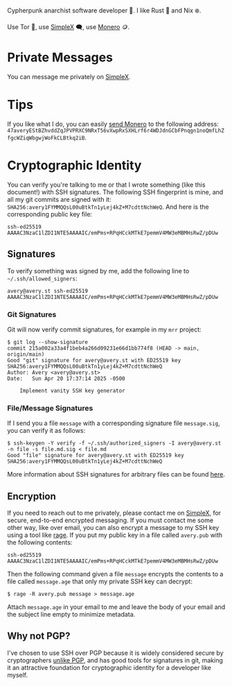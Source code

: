 Cypherpunk anarchist software developer 🏴. I like Rust 🦀 and Nix ❄️.

Use Tor 🧅, use [SimpleX][1] 🗨, use [Monero][4] 🪙.

# Private Messages
You can message me privately on [SimpleX][1].

# Tips
If you like what I do, you can easily [send Monero][4] to the following address:
`47averyEStBZhvddZqJPVPRXC9NRxT56vXwpRxSXHLrf6r4WDJdnGCbFPnqgn1noQmfLhZfgcWZiqWbgwjWoFkCLBtkq2iB`.

# Cryptographic Identity
You can verify you're talking to me or that I wrote something (like this
document!) with SSH signatures. The following SSH fingerprint is mine, and
all my git commits are signed with it:
`SHA256:avery1FYMMQQsL00uBtkTn1yLej4kZ+M7cdttNchWeQ`.
And here is the corresponding public key file:
```
ssh-ed25519 AAAAC3NzaC1lZDI1NTE5AAAAIC/emPms+RPqHCckMTkE7pemmV4MW3eMBMHsRwZ/pDUw
```

## Signatures
To verify something was signed by me, add the following line to `~/.ssh/allowed_signers`:
```
avery@avery.st ssh-ed25519 AAAAC3NzaC1lZDI1NTE5AAAAIC/emPms+RPqHCckMTkE7pemmV4MW3eMBMHsRwZ/pDUw
```

### Git Signatures
Git will now verify commit signatures, for example in my `mrr` project:
```
$ git log --show-signature
commit 215a002a33a4f1beb4a266d09231e66d1bb774f8 (HEAD -> main, origin/main)
Good "git" signature for avery@avery.st with ED25519 key SHA256:avery1FYMMQQsL00uBtkTn1yLej4kZ+M7cdttNchWeQ
Author: Avery <avery@avery.st>
Date:   Sun Apr 20 17:37:14 2025 -0500

    Implement vanity SSH key generator
```

### File/Message Signatures
If I send you a file `message` with a corresponding signature file
`message.sig`, you can verify it as follows:
```
$ ssh-keygen -Y verify -f ~/.ssh/authorized_signers -I avery@avery.st -n file -s file.md.sig < file.md
Good "file" signature for avery@avery.st with ED25519 key SHA256:avery1FYMMQQsL00uBtkTn1yLej4kZ+M7cdttNchWeQ
```

More information about SSH signatures for arbitrary files can be found
[here][0].

## Encryption
If you need to reach out to me privately, please contact me on [SimpleX][1],
for secure, end-to-end encrypted messaging. If you must contact me some other
way, like over email, you can also encrypt a message to my SSH key using a tool
like [rage][2]. If you put my public key in a file called `avery.pub` with the
following contents:
```
ssh-ed25519 AAAAC3NzaC1lZDI1NTE5AAAAIC/emPms+RPqHCckMTkE7pemmV4MW3eMBMHsRwZ/pDUw
```

Then the following command given a file `message` encrypts the contents to a
file called `message.age` that only my private SSH key can decrypt:
```
$ rage -R avery.pub message > message.age
```

Attach `message.age` in your email to me and leave the body of your email and
the subject line empty to minimize metadata.

## Why not PGP?
I've chosen to use SSH over PGP because it is widely considered secure by
cryptographers [unlike PGP][3], and has good tools for signatures in git,
making it an attractive foundation for cryptographic identity for a developer
like myself.

[0]: https://www.agwa.name/blog/post/ssh_signatures
[1]: https://simplex.chat/contact#/?v=2-7&smp=smp%3A%2F%2Fhejn2gVIqNU6xjtGM3OwQeuk8ZEbDXVJXAlnSBJBWUA%3D%40smp16.simplex.im%2F1OEUQxz8c4HJKA9_ve-4WMf2iptN6BvV%23%2F%3Fv%3D1-3%26dh%3DMCowBQYDK2VuAyEARRx2AqVbSeJ3-_HSE5D-MvBfqG2BpJIF28apdMPuHTY%253D%26srv%3Dp3ktngodzi6qrf7w64mmde3syuzrv57y55hxabqcq3l5p6oi7yzze6qd.onion
[2]: https://github.com/str4d/rage
[3]: https://www.latacora.com/blog/2019/07/16/the-pgp-problem/
[4]: https://trocador.app/anonpay/?ticker_to=xmr&network_to=Mainnet&address=47averyEStBZhvddZqJPVPRXC9NRxT56vXwpRxSXHLrf6r4WDJdnGCbFPnqgn1noQmfLhZfgcWZiqWbgwjWoFkCLBtkq2iB&donation=True&simple_mode=True&name=Avery&email=avery@avery.st&ticker_from=xmr&network_from=Mainnet&bgcolor=000000ff